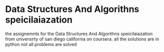 # Data Structures And Algorithns speicilaiazation
the assignemnts for the Data Structures And Algorithns speicilaiazation from universirty of san diego california on coursera.
all the solutions are in python
not all problems are solved
